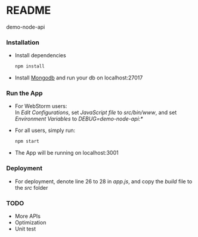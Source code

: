 # README #

demo-node-api

### Installation ###

* Install dependencies
    ```Bash
    npm install
    ```
* Install [Mongodb](https://www.mongodb.com/download-center) and run your db on localhost:27017

### Run the App ###

* For WebStorm users:  
    In _Edit Configurations_, set _JavaScript file_ to _src/bin/www_, and set _Environment Variables_ to _DEBUG=demo-node-api:\*_
 
* For all users, simply run:
    ```Bash
    npm start
    ```
    
* The App will be running on localhost:3001

### Deployment ###

* For deployment, denote line 26 to 28 in _app.js_, and copy the _build_ file to the _src_ folder

### TODO ###

* More APIs
* Optimization
* Unit test
